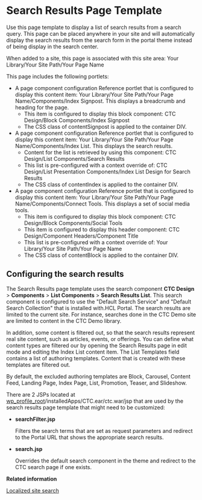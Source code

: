 # Search Results Page Template

Use this page template to display a list of search results from a search query. This page can be placed anywhere in your site and will automatically display the search results from the search form in the portal theme instead of being display in the search center.

When added to a site, this page is associated with this site area: Your Library/Your Site Path/Your Page Name

This page includes the following portlets:

-   A page component configuration Reference portlet that is configured to display this content item: Your Library/Your Site Path/Your Page Name/Components/Index Signpost. This displays a breadcrumb and heading for the page.
    -   This item is configured to display this block component: CTC Design/Block Components/Index Signpost
    -   The CSS class of contentSignpost is applied to the container DIV.
-   A page component configuration Reference portlet that is configured to display this content item: Your Library/Your Site Path/Your Page Name/Components/Index List. This displays the search results.
    -   Content for the list is retrieved by using this component: CTC Design/List Components/Search Results
    -   This list is pre-configured with a context override of: CTC Design/List Presentation Components/Index List Design for Search Results
    -   The CSS class of contentIndex is applied to the container DIV.
-   A page component configuration Reference portlet that is configured to display this content item: Your Library/Your Site Path/Your Page Name/Components/Connect Tools. This displays a set of social media tools.
    -   This item is configured to display this block component: CTC Design/Block Components/Social Tools
    -   This item is configured to display this header component: CTC Design/Component Headers/Component Title
    -   This list is pre-configured with a context override of: Your Library/Your Site Path/Your Page Name
    -   The CSS class of contentBlock is applied to the container DIV.

## Configuring the search results

The Search Results page template uses the search component **CTC Design** \> **Components** \> **List Components** \> **Search Results List**. This search component is configured to use the "Default Search Service" and "Default Search Collection" that is installed with.HCL Portal. The search results are limited to the current site. For instance, searches done in the CTC Demo site are limited to content in the CTC Demo library.

In addition, some content is filtered out, so that the search results represent real site content, such as articles, events, or offerings. You can define what content types are filtered our by opening the Search Results page in edit mode and editing the Index List content item. The List Templates field contains a list of authoring templates. Content that is created with these templates are filtered out.

By default, the excluded authoring templates are Block, Carousel, Content Feed, Landing Page, Index Page, List, Promotion, Teaser, and Slideshow.

There are 2 JSPs located at [wp\_profile\_root](../reference/wpsdirstr.md)/installedApps/CTC.ear/ctc.war/jsp that are used by the search results page template that might need to be customized:

-   **searchFilter.jsp**

    Filters the search terms that are set as request parameters and redirect to the Portal URL that shows the appropriate search results.

-   **search.jsp**

    Overrides the default search component in the theme and redirect to the CTC search page if one exists.



**Related information**  


[Localized site search](../ctc/ctc_deploy_locale_search.md)

